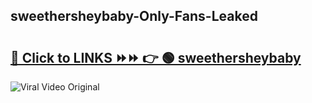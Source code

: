 
 ## sweethersheybaby-Only-Fans-Leaked

# <h2><a href="https://clipsfans.com/sweethersheybaby&ref=git">🔗 Click to LINKS ⏩⏩ 👉 🟢 sweethersheybaby </a></h2>

<a href="https://clipsfans.com/sweethersheybaby&ref=git" rel="nofollow" data-target="animated-image.originalLink"><img src="https://i.ibb.co.com/xMMVF88/686577567.gif" alt="Viral Video Original" style="max-width: 100%; display: inline-block;" data-target="animated-image.originalImage"></a>
